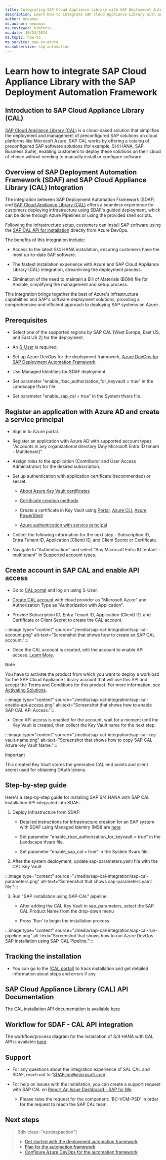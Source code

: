 ```yaml
---
title: Integrating SAP Cloud Appliance Library with SAP Deployment Automation Framework
description: Learn how to integrate SAP Cloud Appliance Library with SAP Deployment Automation Framework.
author: nnoaman
ms.author: nnoaman
ms.reviewer: kimforss
ms.date: 10/24/2024
ms.topic: how-to
ms.service: sap-on-azure
ms.subservice: sap-automation
---
```

# Learn how to integrate SAP Cloud Appliance Library with the SAP Deployment Automation Framework

## Introduction to SAP Cloud Appliance Library (CAL)

[SAP Cloud Appliance Library (CAL)](https://cal.sap.com/) is a cloud-based solution that simplifies the deployment and management of preconfigured SAP solutions on cloud platforms like Microsoft Azure. SAP CAL works by offering a catalog of preconfigured SAP software solutions (for example, S/4 HANA, SAP Business Suite), enabling customers to deploy these solutions on their cloud of choice without needing to manually install or configure software.

## Overview of SAP Deployment Automation Framework (SDAF) and SAP Cloud Appliance Library (CAL) Integration

The integration between SAP Deployment Automation Framework (SDAF) and [SAP Cloud Appliance Library (CAL)](https://cal.sap.com/catalog#/solutions) offers a seamless experience for customers deploying infrastructure using SDAF's guided deployment, which can be done through Azure Pipelines or using the provided shell scripts.

Following the infrastructure setup, customers can install SAP software using the [SAP CAL API for installation](https://api.sap.com/api/Workloads/overview) directly from Azure DevOps.

The benefits of this integration include:

-   Access to the latest S/4 HANA installation, ensuring customers have the most up-to-date SAP software.

-   The fastest installation experience with Azure and SAP Cloud Appliance Library (CAL) integration, streamlining the deployment process.

-   Elimination of the need to maintain a Bill of Materials (BOM) file for Ansible, simplifying the management and setup process.

This integration brings together the best of Azure\'s infrastructure capabilities and SAP\'s software deployment solutions, providing a comprehensive and efficient approach to deploying SAP systems on Azure.

## Prerequisites

-   Select one of the supported regions by SAP CAL \[West Europe, East US, and East US 2\] for the deployment.

-   An [S-User](https://help.sap.com/docs/help/3e7fe88850cf4ee39d151949a990d8ca/6a92e3ffb3ee43e59c1e394566b4c085.html) is required.

-   Set up Azure DevOps for the deployment framework, [Azure DevOps for SAP Deployment Automation Framework](configure-devops.md).

-   Use Managed Identities for SDAF deployment.

-   Set parameter "enable_rbac_authorization_for_keyvault = true" in the Landscape tfvars file.

-   Set parameter "enable_sap_cal = true" in the System tfvars file.

## Register an application with Azure AD and create a service principal

-   Sign in to Azure portal.

-   Register an application with Azure AD with supported account types "Accounts in any organizational directory (Any Microsoft Entra ID tenant - Multitenant)"

-   Assign roles to the application (Contributor and User Access Administrator) for the desired subscription.

-   Set up authentication with application certificate (recommended) or secret.

    -   [About Azure Key Vault certificates](/azure/key-vault/certificates/about-certificates)

    -   [Certificate creation methods](/azure/key-vault/certificates/create-certificate)

    -   Create a certificate in Key Vault using [Portal](/azure/key-vault/certificates/quick-create-portal), [Azure CLI](/azure/key-vault/certificates/quick-create-cli), [Azure
        PowerShell](/azure/key-vault/certificates/quick-create-powershell)

    -   [Azure authentication with service principal](/azure/developer/java/sdk/identity-service-principal-auth)

-   Collect the following information for the next step - Subscription ID, Entra Tenant ID, Application (Client) ID, and Client Secret or Certificate.

-   Navigate to "Authentication" and select "Any Microsoft Entra ID tentant--multitenant" in Supported account types.

## Create account in SAP CAL and enable API access

-   Go to [CAL portal](https://cal.sap.com/catalog#/solutions) and log on using S-User.

-   [Create CAL account](https://help.sap.com/docs/SAP_CLOUD_APPLIANCE_LIBRARY/43df7ec18b5241f7bf9a8c9de5ba3361/042bb15ad2324c3c9b7974dbde389640.html) with cloud provider as \"Microsoft Azure\" and Authorization Type as \"Authorization with Application\".

-   Provide Subscription ID, Entra Tenant ID, Application (Client) ID, and Certificate or Client Secret to create the CAL account.

:::image type="content" source="./media/sap-cal-integration/sap-cal-account.png" alt-text="Screenshot that shows how to create an SAP CAL account.":::

-   Once the CAL account is created, edit the account to enable API access. [Learn More](https://help.sap.com/docs/SAP_CLOUD_APPLIANCE_LIBRARY/43df7ec18b5241f7bf9a8c9de5ba3361/7c4da18a888d4dfe8fc594d0e18072a8.html?q=API%20enable).

> [!NOTE]
> You have to activate the product from which you want to deploy a workload for the SAP Cloud Appliance Library account that will use this API and accept the Terms and Conditions for this product. For more information, see [Activating Solutions](https://help.sap.com/docs/SAP_CLOUD_APPLIANCE_LIBRARY/43df7ec18b5241f7bf9a8c9de5ba3361/90627702612e45709e696a258af51c76.html?q=API%20enable).

:::image type="content" source="./media/sap-cal-integration/sap-cal-enable-api-access.png" alt-text="Screenshot that shows how to enable SAP CAL API Access.":::

-   Once API access is enabled for the account, wait for a moment until the Key Vault is created, then collect the Key Vault name for the next step.

:::image type="content" source="./media/sap-cal-integration/sap-cal-key-vault-name.png" alt-text="Screenshot that shows how to copy SAP CAL Azure Key Vault Name.":::

> [!IMPORTANT]
> This created Key Vault stores the generated CAL end points and client secret used for obtaining OAuth tokens.

## Step-by-step guide

Here\'s a step-by-step guide for installing SAP S/4 HANA with SAP CAL Installation API integrated into SDAF:

1.  Deploy Infrastructure from SDAF:

    -   Detailed instructions for Infrastructure creation for an SAP system with SDAF using Managed Identiry (MSI) are [here](/azure/sap/automation/configure-devops?tabs=linux)

    -   Set parameter "enable_rbac_authorization_for_keyvault = true" in the Landscape tfvars file.

    -   Set parameter "enable_sap_cal = true" in the System tfvars file.

2.  After the system deployment, update sap-parameters.yaml file with the CAL Key Vault.

:::image type="content" source="./media/sap-cal-integration/sap-cal-parameters.png" alt-text="Screenshot that shows sap-parameters.yaml file.":::


3.  Run "SAP installation using SAP-CAL" pipeline:

    -   After adding the CAL Key Vault in sap_parameters, select the SAP CAL Product Name from the drop-down menu

    -   Press \'Run\' to begin the installation process.

:::image type="content" source="./media/sap-cal-integration/sap-cal-run-pipeline.png" alt-text="Screenshot that shows how to run Azure DevOps SAP installation using SAP-CAL Pipeline.":::

## Tracking the installation

-   You can go to the [[CAL portal]](https://cal.sap.com/catalog#/appliances) to track installation and get detailed information about steps and errors if any.


## SAP Cloud Appliance Library (CAL) API Documentation

The CAL installation API documentation is available [here](https://api.sap.com/api/Workloads/path/createSystemExt)

## Workflow for SDAF - CAL API integration 

The workflow/process diagram for the installation of S/4 HANA with CAL API is available [here](https://caldocs.hana.ondemand.com/caldocs/help/External_to_CAL_infrastructure.pdf).

## Support

-   For any questions about the integration experience of SAL CAL and
    SDAF, reach out to \'<SDAFicm@microsoft.com>\'.

-   For help on issues with the installation, you can create a support
    request with SAP CAL on [Report An Issue Dashboard - SAP for
    Me](https://me.sap.com/createIssue/0).

    -   Please raise the request for the component: \'BC-VCM-PSD\' in
        order for the request to reach the SAP CAL team.

## Next steps

> [!div class="nextstepaction"]
> - [Get started with the deployment automation framework](get-started.md)
> - [Plan for the automation framework](plan-deployment.md)
> - [Configure Azure DevOps for the automation framework](configure-devops.md)

